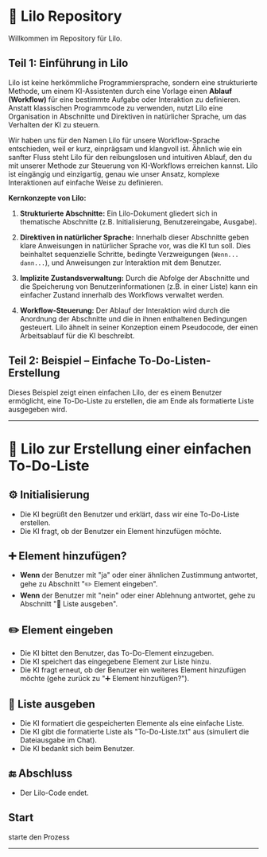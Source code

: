 # 🌊 Lilo Repository

Willkommen im Repository für Lilo.

## Teil 1: Einführung in Lilo

Lilo ist keine herkömmliche Programmiersprache, sondern eine strukturierte Methode, um einem KI-Assistenten durch eine Vorlage einen **Ablauf (Workflow)** für eine bestimmte Aufgabe oder Interaktion zu definieren. Anstatt klassischen Programmcode zu verwenden, nutzt Lilo eine Organisation in Abschnitte und Direktiven in natürlicher Sprache, um das Verhalten der KI zu steuern.

Wir haben uns für den Namen Lilo für unsere Workflow-Sprache entschieden, weil er kurz, einprägsam und klangvoll ist. Ähnlich wie ein sanfter Fluss steht Lilo für den reibungslosen und intuitiven Ablauf, den du mit unserer Methode zur Steuerung von KI-Workflows erreichen kannst. Lilo ist eingängig und einzigartig, genau wie unser Ansatz, komplexe Interaktionen auf einfache Weise zu definieren.

**Kernkonzepte von Lilo:**

1.  **Strukturierte Abschnitte:** Ein Lilo-Dokument gliedert sich in thematische Abschnitte (z.B. Initialisierung, Benutzereingabe, Ausgabe).

2.  **Direktiven in natürlicher Sprache:** Innerhalb dieser Abschnitte geben klare Anweisungen in natürlicher Sprache vor, was die KI tun soll. Dies beinhaltet sequenzielle Schritte, bedingte Verzweigungen (`Wenn... dann...`), und Anweisungen zur Interaktion mit dem Benutzer.

3.  **Implizite Zustandsverwaltung:** Durch die Abfolge der Abschnitte und die Speicherung von Benutzerinformationen (z.B. in einer Liste) kann ein einfacher Zustand innerhalb des Workflows verwaltet werden.

4.  **Workflow-Steuerung:** Der Ablauf der Interaktion wird durch die Anordnung der Abschnitte und die in ihnen enthaltenen Bedingungen gesteuert. Lilo ähnelt in seiner Konzeption einem Pseudocode, der einen Arbeitsablauf für die KI beschreibt.

## Teil 2: Beispiel – Einfache To-Do-Listen-Erstellung

Dieses Beispiel zeigt einen einfachen Lilo, der es einem Benutzer ermöglicht, eine To-Do-Liste zu erstellen, die am Ende als formatierte Liste ausgegeben wird.

---

# 📝 Lilo zur Erstellung einer einfachen To-Do-Liste

## ⚙️ Initialisierung

- Die KI begrüßt den Benutzer und erklärt, dass wir eine To-Do-Liste erstellen.
- Die KI fragt, ob der Benutzer ein Element hinzufügen möchte.

## ➕ Element hinzufügen?

- **Wenn** der Benutzer mit "ja" oder einer ähnlichen Zustimmung antwortet, gehe zu Abschnitt "✏️ Element eingeben".
- **Wenn** der Benutzer mit "nein" oder einer Ablehnung antwortet, gehe zu Abschnitt "💾 Liste ausgeben".

## ✏️ Element eingeben

- Die KI bittet den Benutzer, das To-Do-Element einzugeben.
- Die KI speichert das eingegebene Element zur Liste hinzu.
- Die KI fragt erneut, ob der Benutzer ein weiteres Element hinzufügen möchte (gehe zurück zu "➕ Element hinzufügen?").

## 💾 Liste ausgeben

- Die KI formatiert die gespeicherten Elemente als eine einfache Liste.
- Die KI gibt die formatierte Liste als "To-Do-Liste.txt" aus (simuliert die Dateiausgabe im Chat).
- Die KI bedankt sich beim Benutzer.

## 🔚 Abschluss

- Der Lilo-Code endet.

## Start

starte den Prozess

---
